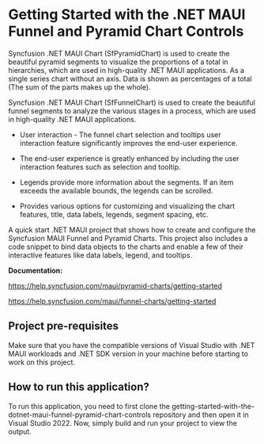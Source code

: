 # Getting Started with the .NET MAUI Funnel and Pyramid Chart Controls
Syncfusion .NET MAUI Chart (SfPyramidChart) is used to create the beautiful pyramid segments to visualize the proportions of a total in hierarchies, which are used in high-quality .NET MAUI applications. As a single series chart without an axis. Data is shown as percentages of a total (The sum of the parts makes up the whole).

Syncfusion .NET MAUI Chart (SfFunnelChart) is used to create the beautiful funnel segments to analyze the various stages in a process, which are used in high-quality .NET MAUI applications.

* User interaction - The funnel chart selection and tooltips user interaction feature significantly improves the end-user experience.

* The end-user experience is greatly enhanced by including the user interaction features such as selection and tooltip.

* Legends provide more information about the segments. If an item exceeds the available bounds, the legends can be scrolled.

* Provides various options for customizing and visualizing the chart features, title, data labels, legends, segment spacing, etc.

A quick start .NET MAUI project that shows how to create and configure the Syncfusion MAUI Funnel and Pyramid Charts. This project also includes a code snippet to bind data objects to the charts and enable a few of their interactive features like data labels, legend, and tooltips.

**Documentation:**

https://help.syncfusion.com/maui/pyramid-charts/getting-started

https://help.syncfusion.com/maui/funnel-charts/getting-started

## Project pre-requisites

Make sure that you have the compatible versions of Visual Studio with .NET MAUI workloads and .NET SDK version in your machine before starting to work on this project.

## How to run this application?

To run this application, you need to first clone the getting-started-with-the-dotnet-maui-funnel-pyramid-chart-controls repository and then open it in Visual Studio 2022. Now, simply build and run your project to view the output.
